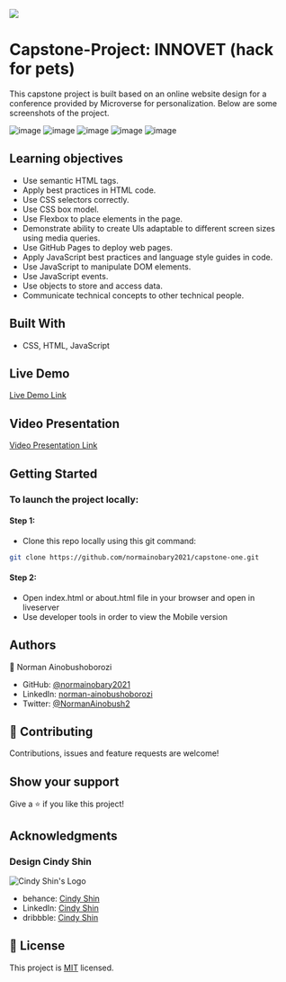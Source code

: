 ![](https://img.shields.io/badge/Microverse-blueviolet)

# Capstone-Project: INNOVET (hack for pets)

This capstone project is built based on an online website design for a conference provided by Microverse for personalization.
Below are some screenshots of the project.

![image](./images/desktop1.png)
![image](./images/desktop3.png)
![image](./images/mobile1.png)
![image](./images/mobile3.png)
![image](./images/mobile7.png)

 ## Learning objectives

 - Use semantic HTML tags.
 - Apply best practices in HTML code.
 - Use CSS selectors correctly.
 - Use CSS box model.
 - Use Flexbox to place elements in the page.
 - Demonstrate ability to create UIs adaptable to different screen sizes using media queries.
 - Use GitHub Pages to deploy web pages.
 - Apply JavaScript best practices and language style guides in code.
 - Use JavaScript to manipulate DOM elements.
 - Use JavaScript events.
 - Use objects to store and access data.
 - Communicate technical concepts to other technical people.

## Built With

- CSS, HTML, JavaScript

## Live Demo

[Live Demo Link](https://normainobary2021.github.io/capstone-one/)

## Video Presentation

[Video Presentation Link](https://www.loom.com/share/a5fd639970ec41b2b8351b64aefb5e37)

## Getting Started

### To launch the project locally:

#### Step 1:
- Clone this repo locally using this git command:

```bash
git clone https://github.com/normainobary2021/capstone-one.git
```

#### Step 2:

- Open index.html or about.html file in your browser and open in liveserver
- Use developer tools in order to view the Mobile version

## Authors

👤 Norman Ainobushoborozi

- GitHub: [@normainobary2021](https://github.com/normainobary2021)
- LinkedIn: [norman-ainobushoborozi](https://www.linkedin.com/in/norman-ainobushoborozi/)
- Twitter: [@NormanAinobush2](https://twitter.com/NormanAinobush2)


## 🤝 Contributing

Contributions, issues and feature requests are welcome!


## Show your support

Give a ⭐️ if you like this project!

## Acknowledgments

### Design Cindy Shin

![Cindy Shin's Logo](https://mir-s3-cdn-cf.behance.net/user/115/0a3f923115241.576e64d0ea9fa.png)

- behance: [Cindy Shin](https://www.behance.net/adagio07)
- LinkedIn: [Cindy Shin](https://www.linkedin.com/in/adagio07/)
- dribbble: [Cindy Shin](https://dribbble.com/adagio07/collections)

## 📝 License

This project is [MIT](./MIT.md) licensed.
